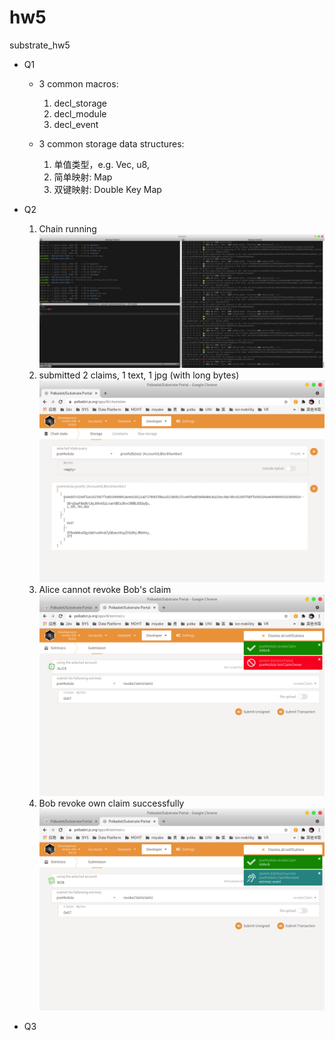 # hw5
substrate_hw5


* Q1
  * 3 common macros:
    1. decl_storage
    2. decl_module
    3. decl_event

  * 3 common storage data structures:
    1. 单值类型，e.g. Vec, u8,
    2. 简单映射: Map
    3. 双键映射: Double Key Map

* Q2 
  1. Chain running
  ![Chain running](chain_running.png?raw=true)
  2. submitted 2 claims, 1 text, 1 jpg (with long bytes)
  ![2 poe claims](poe_claims.png?raw=true)
  3. Alice cannot revoke Bob's claim
  ![alice failed to revoke bob's claim](alice_revoke_bob_failed.png?raw=true)
  4. Bob revoke own claim successfully
  ![bob revoke own claim successfully](bob_revoke_own_claim_success.png?raw=true)


* Q3
  

